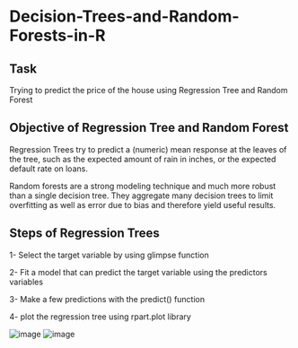 # Decision-Trees-and-Random-Forests-in-R

## Task

Trying to predict the price of the house using Regression Tree and Random Forest

## Objective of Regression Tree and Random Forest

Regression Trees try to predict a (numeric) mean response at the leaves of the tree, such as the expected amount of rain in inches, or the expected default rate on loans.

Random forests are a strong modeling technique and much more robust than a single decision tree. They aggregate many decision trees to limit overfitting as well as error due to bias and therefore yield useful results.

## Steps of Regression Trees

1- Select the target variable by using glimpse function

2- Fit a model that can predict the target variable using the predictors variables

3- Make a few predictions with the predict() function 

4- plot the regression tree using rpart.plot library



![image](https://user-images.githubusercontent.com/43942029/82017323-e6166980-9650-11ea-871b-64c865a4d537.png)
![image](https://user-images.githubusercontent.com/43942029/82017341-ee6ea480-9650-11ea-8c94-43d46f1d5782.png)
